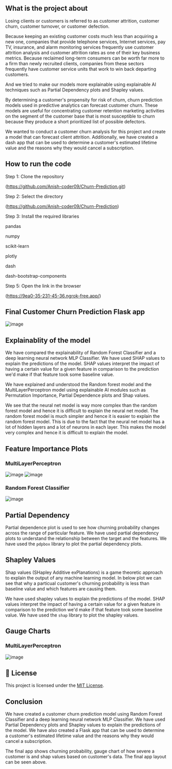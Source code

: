 

## What is the project about

Losing clients or customers is referred to as customer attrition, customer churn, customer turnover, or customer defection.

Because keeping an existing customer costs much less than acquiring a new one, companies that provide telephone services, Internet services, pay TV, insurance, and alarm monitoring services frequently use customer attrition analysis and customer attrition rates as one of their key business metrics. Because reclaimed long-term consumers can be worth far more to a firm than newly recruited clients, companies from these sectors frequently have customer service units that work to win back departing customers.

And we tried to make our models more explainable using explainable AI techniques such as Partial Dependency plots and Shapley values.

By determining a customer's propensity for risk of churn, churn prediction models used in predictive analytics can forecast customer churn. These models are useful for concentrating customer retention marketing activities on the segment of the customer base that is most susceptible to churn because they produce a short prioritized list of possible defectors.

We wanted to conduct a customer churn analysis for this project and create a model that can forecast client attrition. Additionally, we have created a dash app that can be used to determine a customer's estimated lifetime value and the reasons why they would cancel a subscription.

## How to run the code

Step 1: Clone the repository

   (https://github.com/Anish-coder09/Churn-Prediction.git)

Step 2: Select the directory

   (https://github.com/Anish-coder09/Churn-Prediction)

Step 3: Install the required libraries

 pandas

numpy

scikit-learn

plotly

dash

dash-bootstrap-components





Step 5: Open the link in the browser

(https://9ea0-35-231-45-36.ngrok-free.app/)

## Final Customer Churn Prediction Flask app

![image](https://github.com/user-attachments/assets/53145989-cae7-40a1-bf7f-4852d69b06c9)


## Explainablity of the model

We have compared the explainability of Random Forest Classifier and a deep learning neural network MLP Classifier. We have used SHAP values to explain the predictions of the model. SHAP values interpret the impact of having a certain value for a given feature in comparison to the prediction we'd make if that feature took some baseline value.

We have explained and understood the Random forest model and the MultiLayerPerceptron model using explainable AI modules such as Permutation Importance, Partial Dependence plots and Shap values.

We see that the neural net model is way more complex than the random forest model and hence it is difficult to explain the neural net model. The random forest model is much simpler and hence it is easier to explain the random forest model.
This is due to the fact that the neural net model has a lot of hidden layers and a lot of neurons in each layer. This makes the model very complex and hence it is difficult to explain the model.

## Feature Importance Plots

### MultiLayerPerceptron

![image](https://github.com/user-attachments/assets/37bb7739-b747-4f85-9b39-d1f34818fa75)
![image](https://github.com/user-attachments/assets/8f85e9ca-a186-4526-b35a-4137b2beb9e5)


### Random Forest Classifier

![image](https://github.com/user-attachments/assets/73ae7e5c-0c4c-4826-aad6-f3bcb959f2c8)

## Partial Dependency

Partial dependence plot is used to see how churning probability changes across the range of particular feature.
We have used partial dependency plots to understand the relationship between the target and the features. We have used the `pdpbox` library to plot the partial dependency plots.

## Shapley Values

Shap values (SHapley Additive exPlanations) is a game theoretic approach to explain the output of any machine learning model. In below plot we can see that why a particual customer's churning probability is less than baseline value and which features are causing them.

We have used shapley values to explain the predictions of the model. SHAP values interpret the impact of having a certain value for a given feature in comparison to the prediction we'd make if that feature took some baseline value. We have used the `shap` library to plot the shapley values.



## Gauge Charts

### MultiLayerPerceptron

![image](https://github.com/user-attachments/assets/e51b6796-6578-46de-b011-584b2cc3b7d6)


## 📄 License

This project is licensed under the [MIT License](licence).


## Conclusion

We have created a customer churn prediction model using Random Forest Classifier and a deep learning neural network MLP Classifier. We have used Partial Dependency plots and Shapley values to explain the predictions of the model. We have also created a Flask app that can be used to determine a customer's estimated lifetime value and the reasons why they would cancel a subscription.

The final app shows churning probability, gauge chart of how severe a customer is and shap values based on customer's data. The final app layout can be seen above.
